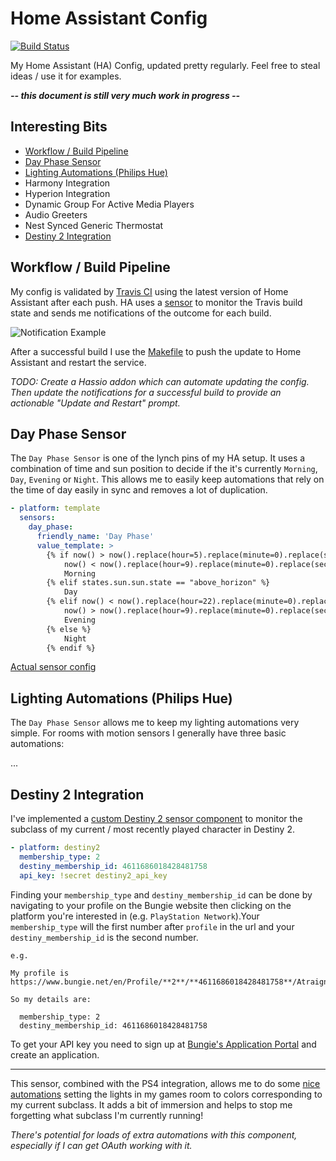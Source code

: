 # Home Assistant Config

[![Build Status](https://travis-ci.org/danrspencer/hass-config.svg?branch=master)](https://travis-ci.org/danrspencer/hass-config)

My Home Assistant (HA) Config, updated pretty regularly. Feel free to steal ideas / use it for examples.

***-- this document is still very much work in progress --***

## Interesting Bits
- [Workflow / Build Pipeline](#workflow)
- [Day Phase Sensor](#day-phase-sensor)
- [Lighting Automations (Philips Hue)](#lighting-automations)
- Harmony Integration
- Hyperion Integration
- Dynamic Group For Active Media Players
- Audio Greeters
- Nest Synced Generic Thermostat
- [Destiny 2 Integration](#destiny-2)

## <a name="workflow"></a>Workflow / Build Pipeline

My config is validated by [Travis CI](https://travis-ci.org/danrspencer/hass-config) using the latest version of Home Assistant after each push. HA uses a [sensor](https://github.com/danrspencer/hass-config/blob/master/sensor/misc.yaml) to monitor the Travis build state and sends me notifications of the outcome for each build.

![Notification Example](https://github.com/danrspencer/hass-config/blob/master/documentation/images/build-notifications.jpeg)

After a successful build I use the [Makefile](https://github.com/danrspencer/hass-config/blob/master/Makefile) to push the update to Home Assistant and restart the service.

*TODO: Create a Hassio addon which can automate updating the config. Then update the notifications for a successful build to provide an actionable "Update and Restart" prompt.*

## <a name="day-phase-sensor"></a>Day Phase Sensor

The `Day Phase Sensor` is one of the lynch pins of my HA setup. It uses a combination of time and sun position to decide if the it's currently `Morning`, `Day`, `Evening` or `Night`. This allows me to easily keep automations that rely on the time of day easily in sync and removes a lot of duplication.

```yaml
- platform: template
  sensors:
    day_phase:
      friendly_name: 'Day Phase'
      value_template: >
        {% if now() > now().replace(hour=5).replace(minute=0).replace(second=0) and
            now() < now().replace(hour=9).replace(minute=0).replace(second=0) %}
            Morning
        {% elif states.sun.sun.state == "above_horizon" %}
            Day
        {% elif now() < now().replace(hour=22).replace(minute=0).replace(second=0) and
            now() > now().replace(hour=9).replace(minute=0).replace(second=0) %}
            Evening
        {% else %}
            Night
        {% endif %}
```

[Actual sensor config](https://github.com/danrspencer/hass-config/blob/master/sensor/template.yaml)

## <a name="lighting-automations"></a>Lighting Automations (Philips Hue)

The `Day Phase Sensor` allows me to keep my lighting automations very simple. For rooms with motion sensors I generally have three basic automations:

...

## <a name="destiny-2"></a>Destiny 2 Integration

I've implemented a [custom Destiny 2 sensor component](https://github.com/danrspencer/hass-config/blob/master/custom_components/sensor/destiny2.py) to monitor the subclass of my current / most recently played character in Destiny 2.

```yaml
- platform: destiny2
  membership_type: 2
  destiny_membership_id: 4611686018428481758
  api_key: !secret destiny2_api_key
```

Finding your `membership_type` and `destiny_membership_id` can be done by navigating to your profile on the Bungie website then clicking on the platform you're interested in (e.g. `PlayStation Network`).Your `membership_type` will the first number after `profile` in the url and your `destiny_membership_id` is the second number.

```
e.g.

My profile is https://www.bungie.net/en/Profile/**2**/**4611686018428481758**/Atraignis

So my details are:

  membership_type: 2
  destiny_membership_id: 4611686018428481758
```

To get your API key you need to sign up at [Bungie's Application Portal](https://www.bungie.net/en/Application) and create an application.

---

This sensor, combined with the PS4 integration, allows me to do some [nice automations](https://github.com/danrspencer/hass-config/blob/master/automation/den/ps4.yaml) setting the lights in my games room to colors corresponding to my current subclass. It adds a bit of immersion and helps to stop me forgetting what subclass I'm currently running!

*There's potential for loads of extra automations with this component, especially if I can get OAuth working with it.*
